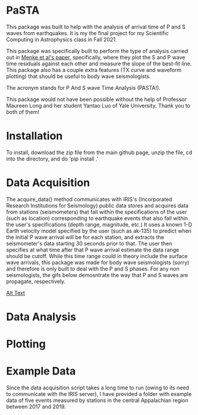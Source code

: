 # PaSTA
This package was built to help with the analysis of arrival time of P and S waves from earthquakes. It is my the final project for my Scientific Computing in Astrophysics class in Fall 2021.

This package was specifically built to perform the type of analysis carried out in [Menke et al's paper](https://agupubs.onlinelibrary.wiley.com/doi/full/10.1002/2016GL070918), specifically, where they plot the S and P wave time residuals against each other and measure the slope of the best-fit line. This package also has a couple extra features (TX curve and waveform plotting) that should be useful to body wave seismologists.

The acronym stands for P And S wave Time Analysis (PASTA!).

This package would not have been possible without the help of Professor Maureen Long and her student Yantao Luo of Yale University. Thank you to both of them!


# Installation
To install, download the zip file from the main github page, unzip the file, cd into the directory, and do 'pip install .'

# Data Acquisition
The acquire_data() method communicates with IRIS's (Incorporated Research Institutions for Seismology) public data stores and acquires data from stations (seismometers) that fall within the specifications of the user (such as location) corresponding to earthquake events that also fall within the user's specifications (depth range, magnitude, etc.) It uses a known 1-D Earth velocity model specified by the user (such as ak-135) to predict when the initial P wave arrival will be for each station, and extracts the seismometer's data starting 30 seconds prior to that. The user then specifies at what time after that P wave arrival estimate the data range should be cutoff. While this time range could in theory include the surface wave arrivals, this package was made for body wave seismologists (sorry) and therefore is only built to deal with the P and S phases. For any non seismologists, the gifs below demosntrate the way that P and S waves are propagate, respectively.

[Alt Text](https://web.ics.purdue.edu/~braile/edumod/waves/Pwave_files/image001.gif)
[](https://web.ics.purdue.edu/~braile/edumod/waves/Swave_files/image001.gif)

# Data Analysis

# Plotting

# Example Data
Since the data acquisition script takes a long time to run (owing to its need to communicate with the IRIS server), I have provided a folder with example data of five events measured by stations in the central Appalachian region between 2017 and 2019.
